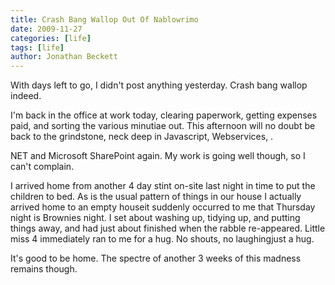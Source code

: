 ```yaml
---
title: Crash Bang Wallop Out Of Nablowrimo
date: 2009-11-27
categories: [life]
tags: [life]
author: Jonathan Beckett
---
```


With days left to go, I didn't post anything yesterday. Crash bang wallop indeed.

I'm back in the office at work today, clearing paperwork, getting expenses paid, and sorting the various minutiae out. This afternoon will no doubt be back to the grindstone, neck deep in Javascript, Webservices, .

NET and Microsoft SharePoint again. My work is going well though, so I can't complain.

I arrived home from another 4 day stint on-site last night in time to put the children to bed. As is the usual pattern of things in our house I actually arrived home to an empty houseit suddenly occurred to me that Thursday night is Brownies night. I set about washing up, tidying up, and putting things away, and had just about finished when the rabble re-appeared. Little miss 4 immediately ran to me for a hug. No shouts, no laughingjust a hug.

It's good to be home. The spectre of another 3 weeks of this madness remains though.